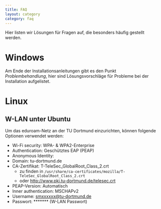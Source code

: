 ```yaml
---
title: FAQ
layout: category
category: faq
---
```


Hier listen wir Lösungen für Fragen auf, die besonders häufig gestellt werden.

# Windows
Am Ende der Installationsanleitungen gibt es den Punkt
*Problembehandlung*, hier sind Lösungsvorschläge für Probleme bei der Installation aufgelistet.

# Linux

## <a id="w-lan"></a>W-LAN unter Ubuntu

Um das eduroam-Netz an der TU Dortmund einzurichten, können folgende Optionen verwendet werden:
 - Wi-Fi security: WPA- & WPA2-Enterprise
 - Authentication: Geschütztes EAP (PEAP)
 - Anonymous Identity:  
 - Domain: tu-dortmund.de
 - CA-Zertifikat: T-TeleSec_GlobalRoot_Class_2.crt
    - zu finden in `/usr/share/ca-certificates/mozilla/T-TeleSec_GlobalRoot_Class_2.crt`
    - oder http://www.pki.tu-dortmund.de/telesec.crt
 - PEAP-Version: Automatisch
 - Inner authentication: MSCHAPv2
 - Username: smxxxxxx@tu-dortmund.de
 - Passwort: ******* (W-LAN Passwort)

